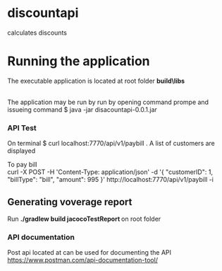 # discountapi
calculates discounts

<h1> Running the application </h1>

The executable application is located at root folder  <b>build\libs </b>

<br/>
The application may be run by run by opening command prompe and issueing command $ java -jar disacountapi-0.0.1.jar

<br />
<h3>API Test </h3>


On terminal $ curl localhost:7770/api/v1/paybill . A list of customers are displayed
<br />

To pay bill <br />
curl -X POST -H 'Content-Type: application/json' -d '{ "customerID": 1,  "billType": "bill",  "amount": 995 }' http://localhost:7770/api/v1/paybill -i

<h2> Generating voverage report</h2>
  
  Run <b> ./gradlew build jacocoTestReport </b> on root folder 
  
  <h3> API documentation </h3>
  
Post api located at can be used for documenting the API https://www.postman.com/api-documentation-tool/ 
